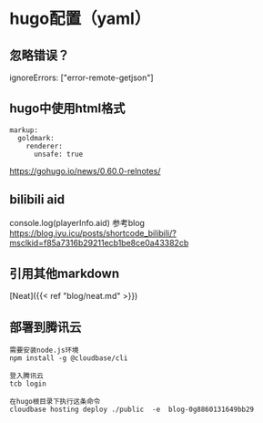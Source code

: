 # hugo配置（yaml）

## 忽略错误？
ignoreErrors: ["error-remote-getjson"]

## hugo中使用html格式
~~~
markup:
  goldmark:
    renderer:
      unsafe: true
~~~

https://gohugo.io/news/0.60.0-relnotes/

## bilibili aid
console.log(playerInfo.aid)
参考blog
https://blog.iyu.icu/posts/shortcode_bilibili/?msclkid=f85a7316b29211ecb1be8ce0a43382cb

## 引用其他markdown
[Neat]({{< ref "blog/neat.md" >}})








## 部署到腾讯云

~~~shell
需要安装node.js环境
npm install -g @cloudbase/cli

登入腾讯云
tcb login

在hugo根目录下执行这条命令
cloudbase hosting deploy ./public  -e  blog-0g8860131649bb29
~~~

